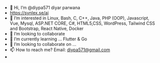 - 👋 Hi, I’m @diypa571 diyar parwana
- https://synlex.se/ai
- 👀 I’m interested in  Linux, Bash, C, C++, Java, PHP (OOP), Javascript, Vue, Mysql, ASP.NET CORE, C#, HTML5,CSS, WordPress, Tailwind CSS and Bootstrap, React Native, Docker
- 💞️ I’m looking to collaborate  
- 🌱 I’m currently learning ...   Flutter & Go
- 💞️ I’m looking to collaborate on ...
- 📫 How to reach me? Email: diypa571@gmail.com
- 

<!---
diypa571/diypa571 is a ✨ special ✨ repository because its `README.md` (this file) appears on your GitHub profile.
You can click the Preview link to take a look at your changes.
--->

